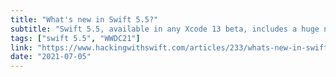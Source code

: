 ```yaml
---
title: "What's new in Swift 5.5?"
subtitle: "Swift 5.5, available in any Xcode 13 beta, includes a huge number of changes to the language. At WWDC this year, a lot of these changes were covered by session videos. However, despite being published before WWDC, this in-depth article from Paul Hudson is still worth a read. Paul walks through most of the language changes introduced in Swift 5.5, with code samples for each. Lot's to cover here."
tags: ["swift 5.5", "WWDC21"]
link: "https://www.hackingwithswift.com/articles/233/whats-new-in-swift-5-5"
date: "2021-07-05"
---
```

